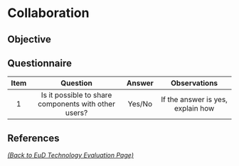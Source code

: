 # Collaboration

## Objective

## Questionnaire
| Item | Question | Answer | Observations |
|:-:|:---------------------:|:-:|:-:|
| 1 | Is it possible to share components with other users? | Yes/No | If the answer is yes, explain how |

## References

_[(Back to EuD Technology Evaluation Page)](../eud_technology_evaluation)_
